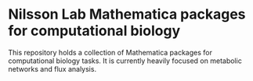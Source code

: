 # Nilsson Lab Mathematica packages for computational biology

This repository holds a collection of Mathematica packages for computational biology tasks. It is currently heavily focused on metabolic networks and flux analysis.
